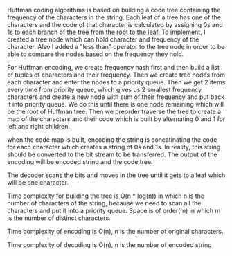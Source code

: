 Huffman coding algorithms is based on building a code tree containing the frequency of the characters in the string. Each leaf of a tree has one of the characters and the code of that character is calculated by assigning 0s and 1s to each branch of the tree from the root to the leaf.
To implement, I created a tree node which can hold character and frequency of the character. Also I added a "less than" operator to the tree node in order to be able to compare the nodes based on the frequency they hold.

For Huffman encoding, we create frequency hash first and then build a list of tuples of characters and their frequency. Then we create tree nodes from each character and enter the nodes to a priority queue. Then we get 2 items every time from priority queue, which gives us 2 smallest frequency characters and create a new node with sum of their frequency and put back it into priority queue. We do this until there is one node remaining which will be the root of Huffman tree. Then we preorder traverse the tree to create a map of the characters and their code which is built by alternating 0 and 1 for left and right children.

when the code map is built, encoding the string is concatinating the code for each character which creates a string of 0s and 1s. In reality, this string should be converted to the bit stream to be transferred. The output of the encoding will be encoded string and the code tree.

The decoder scans the bits and moves in the tree until it gets to a leaf which will be one character.

Time complexity for building the tree is O(n * log(n)) in which n is the number of characters of the string, because we need to scan all the characters and put it into a priority queue. Space is of order(m) in which m is the number of distinct characters.

Time complexity of encoding is O(n), n is the number of original characters.

Time complexity of decoding is O(n), n is the number of encoded string